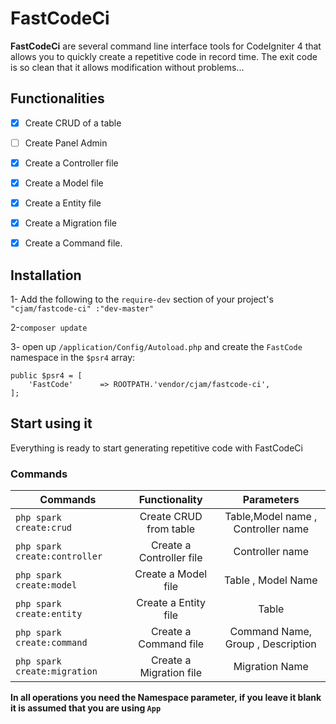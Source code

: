 # FastCodeCi
**FastCodeCi** are several command line interface tools for CodeIgniter 4 that allows you to quickly create a repetitive code in record time. The exit code is so clean that it allows modification without problems...

## Functionalities

 - [x] Create  CRUD of a table
 - [ ] Create Panel Admin
 - [x] Create a Controller file
 - [x] Create a Model file
 - [x] Create a Entity file
 - [x] Create a Migration file
 - [x] Create a Command file.


## Installation
 1- Add the following to the `require-dev` section of your project's 
  ```"cjam/fastcode-ci" :"dev-master"```
 
 2-```composer update```
 
 3- open up `/application/Config/Autoload.php` and create the `FastCode` namespace in the `$psr4` array:
```
public $psr4 = [
	'FastCode'   	=> ROOTPATH.'vendor/cjam/fastcode-ci',
];
```

## Start using it  
Everything is ready to start generating repetitive code with FastCodeCi  

### Commands

 Commands       |      Functionality      |  Parameters |
|------------------|:-------------:|:------:|
| ```php spark create:crud``` |  Create CRUD from table   | Table,Model name , Controller name  |
| ```php spark create:controller``` |    Create a  Controller file   |   Controller name |
| ```php spark create:model```| Create a  Model file|    Table , Model Name |
| ```php spark create:entity```| Create a  Entity file| Table |
| ```php spark create:command```| Create a  Command file| Command Name, Group , Description |
| ```php spark create:migration```| Create a  Migration file| Migration Name |

**In all operations you need the Namespace parameter, if you leave it blank it is assumed that you are using `App`**

